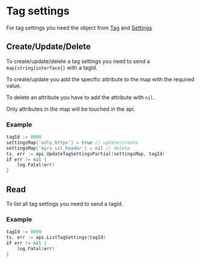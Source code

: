 # Tag settings

For tag settings you need the object from [Tag](./tag.md) and [Settings](./subdomain_settings.md)

## Create/Update/Delete
To create/update/delete a tag settings you need to send a `map[string]interface{}` with a tagId.

To create/update you add the specific attribute to the map with the required value.

To delete an attribute you have to add the attribute with `nil`.

Only attributes in the map will be touched in the api.
### Example
```go
tagId := 0000
settingsMap['only_https'] = true // update/create
settingsMap['myra_ssl_header'] = nil // delete
ts, err := api.UpdateTagSettingsPartial(settingsMap, tagId)
if err != nil {
    log.Fatal(err)
}
```

## Read
To list all tag settings you need to send a tagId.

### Example
```go
tagId := 0000
ts, err := api.ListTagSettings(tagId)
if err != nil {
    log.Fatal(err)
}
```